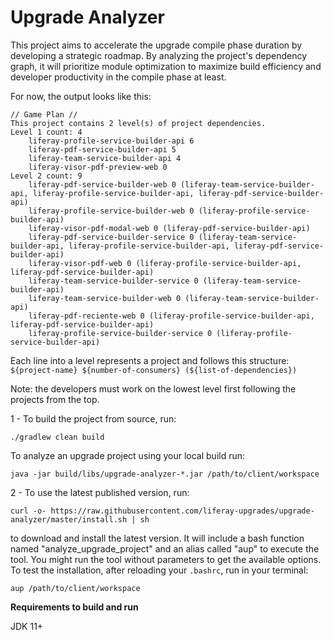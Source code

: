 # Upgrade Analyzer

This project aims to accelerate the upgrade compile phase duration by developing a strategic roadmap.
By analyzing the project's dependency graph, it will prioritize module optimization to maximize build
efficiency and developer productivity in the compile phase at least.

For now, the output looks like this:

```
// Game Plan //
This project contains 2 level(s) of project dependencies.
Level 1 count: 4
	liferay-profile-service-builder-api 6
	liferay-pdf-service-builder-api 5
	liferay-team-service-builder-api 4	
	liferay-visor-pdf-preview-web 0
Level 2 count: 9
	liferay-pdf-service-builder-web 0 (liferay-team-service-builder-api, liferay-profile-service-builder-api, liferay-pdf-service-builder-api)
	liferay-profile-service-builder-web 0 (liferay-profile-service-builder-api)
	liferay-visor-pdf-modal-web 0 (liferay-pdf-service-builder-api)
	liferay-pdf-service-builder-service 0 (liferay-team-service-builder-api, liferay-profile-service-builder-api, liferay-pdf-service-builder-api)
	liferay-visor-pdf-web 0 (liferay-profile-service-builder-api, liferay-pdf-service-builder-api)
	liferay-team-service-builder-service 0 (liferay-team-service-builder-api)
	liferay-team-service-builder-web 0 (liferay-team-service-builder-api)
	liferay-pdf-reciente-web 0 (liferay-profile-service-builder-api, liferay-pdf-service-builder-api)
	liferay-profile-service-builder-service 0 (liferay-profile-service-builder-api)
```

Each line into a level represents a project and follows this structure:
`${project-name} ${number-of-consumers} (${list-of-dependencies})`

Note: the developers must work on the lowest level first following
the projects from the top. 

1 - To build the project from source, run:

```
./gradlew clean build
```

To analyze an upgrade project using your local build run:

```
java -jar build/libs/upgrade-analyzer-*.jar /path/to/client/workspace
```
2 - To use the latest published version, run:

```
curl -o- https://raw.githubusercontent.com/liferay-upgrades/upgrade-analyzer/master/install.sh | sh
```
to download and install the latest version. It will include a bash function named "analyze_upgrade_project" and an alias called "aup" to execute the tool. You might run the tool without parameters to get the available options.
To test the installation, after reloading your `.bashrc`, run in your terminal: 
```
aup /path/to/client/workspace
```
**Requirements to build and run**

JDK 11+
